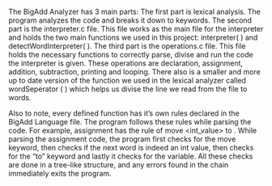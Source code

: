 The BigAdd Analyzer has 3 main parts:
The first part is lexical analysis. The program analyzes the code and breaks it down to keywords.
The second part is the interpreter.c file. This file works as the main file for the interpreter and holds the two main functions we used in this project: interpreter( ) and detectWordInterpreter( ).
The third part is the operations.c file. This file holds the necessary functions to correctly parse, divise and run the code the interpreter is given. These operations are declaration, assignment, addition, subtraction, printing and looping.  There also is a smaller and more up to date version of the function we used in the lexical analyzer called wordSeperator ( ) which helps us divise the line we read from the file to words.

Also to note, every defined function has it’s own rules declared in the BigAdd Language file. The program follows these rules while parsing the code. For example, assignment has the rule of move <int_value> to <variable>. While parsing the assignment code, the program first checks for the move keyword, then checks if the next word is indeed an int value, then checks for the “to” keyword and lastly it checks for the variable. All these checks are done in a tree-like structure, and any errors found in the chain immediately exits the program.
